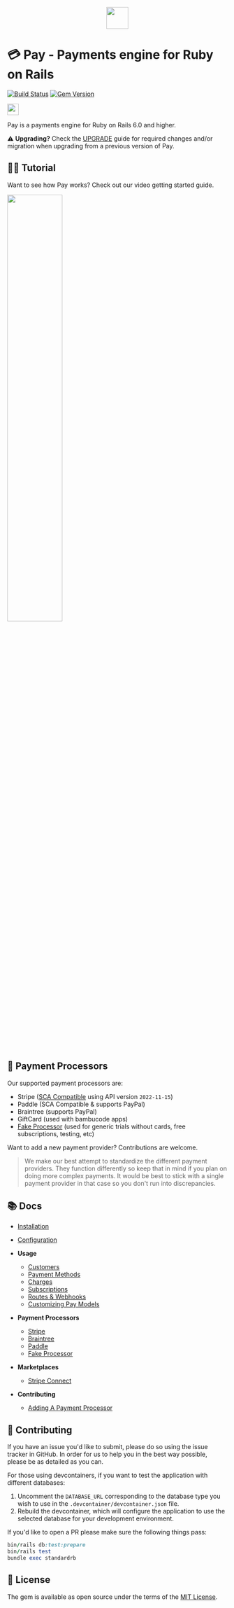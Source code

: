<p align="center"><img src="docs/images/logo.svg" height="50px"></p>

# 💳 Pay - Payments engine for Ruby on Rails

[![Build Status](https://github.com/pay-rails/pay/workflows/Tests/badge.svg)](https://github.com/pay-rails/pay/actions) [![Gem Version](https://badge.fury.io/rb/pay.svg)](https://badge.fury.io/rb/pay)

<img src="docs/images/stripe_partner_badge.svg" height="26px">

Pay is a payments engine for Ruby on Rails 6.0 and higher.

⚠️  **Upgrading?** Check the [UPGRADE](UPGRADE.md) guide for required changes and/or migration when upgrading from a previous version of Pay.

## 🧑‍💻 Tutorial

Want to see how Pay works? Check out our video getting started guide.

<a href="https://www.youtube.com/watch?v=hYlOmqyJIgc" target="_blank"><img width="50%" src="http://i3.ytimg.com/vi/hYlOmqyJIgc/maxresdefault.jpg"></a>

## 🏦 Payment Processors

Our supported payment processors are:

- Stripe ([SCA Compatible](https://stripe.com/docs/strong-customer-authentication) using API version `2022-11-15`)
- Paddle (SCA Compatible & supports PayPal)
- Braintree (supports PayPal)
- GiftCard (used with bambucode apps)
- [Fake Processor](docs/fake_processor/1_overview.md) (used for generic trials without cards, free subscriptions, testing, etc)

Want to add a new payment provider? Contributions are welcome.

> We make our best attempt to standardize the different payment providers. They function differently so keep that in mind if you plan on doing more complex payments. It would be best to stick with a single payment provider in that case so you don't run into discrepancies.

## 📚 Docs

* [Installation](docs/1_installation.md)
* [Configuration](docs/2_configuration.md)
* **Usage**
  * [Customers](docs/3_customers.md)
  * [Payment Methods](docs/4_payment_methods.md)
  * [Charges](docs/5_charges.md)
  * [Subscriptions](docs/6_subscriptions.md)
  * [Routes & Webhooks](docs/7_webhooks.md)
  * [Customizing Pay Models](docs/8_customizing_models.md)

* **Payment Processors**
  * [Stripe](docs/stripe/1_overview.md)
  * [Braintree](docs/braintree/1_overview.md)
  * [Paddle](docs/paddle_billing/1_overview.md)
  * [Fake Processor](docs/fake_processor/1_overview.md)
* **Marketplaces**
  * [Stripe Connect](docs/marketplaces/stripe_connect.md)
* **Contributing**
  * [Adding A Payment Processor](docs/contributing/adding_a_payment_processor.md)

## 🙏 Contributing

If you have an issue you'd like to submit, please do so using the issue tracker in GitHub. In order for us to help you in the best way possible, please be as detailed as you can.

For those using devcontainers, if you want to test the application with different databases:
1. Uncomment the `DATABASE_URL` corresponding to the database type you wish to use in the `.devcontainer/devcontainer.json` file.
2. Rebuild the devcontainer, which will configure the application to use the selected database for your development environment.

If you'd like to open a PR please make sure the following things pass:

```ruby
bin/rails db:test:prepare
bin/rails test
bundle exec standardrb
```

## 📝 License

The gem is available as open source under the terms of the [MIT License](http://opensource.org/licenses/MIT).
